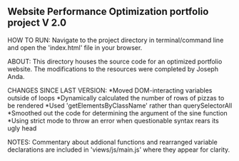 ## Website Performance Optimization portfolio project V 2.0

HOW TO RUN:
Navigate to the project directory in terminal/command line and open the 'index.html' file in your browser.

ABOUT:
This directory houses the source code for an optimized portfolio website.  The modifications to the resources were completed by Joseph Anda.

CHANGES SINCE LAST VERSION:
*Moved DOM-interacting variables outside of loops
*Dynamically calculated the number of rows of pizzas to be rendered
*Used 'getElementsByClassName' rather than querySelectorAll
*Smoothed out the code for determining the argument of the sine function
*Using strict mode to throw an error when questionable syntax rears its ugly head


NOTES:
Commentary about addional functions and rearranged variable declarations are included in 'views/js/main.js' where they appear for clarity.


